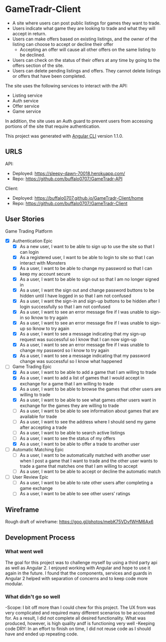 # GameTradr-Client

* A site where users can post public listings for games they want to trade.
* Users indicate what game they are looking to trade and what they will accept in
return.
* Users can make offers based on existing listings, and the owner of the listing
can choose to accept or decline their offer
  * Accepting an offer will cause all other offers on the same listing to be declined.
* Users can check on the status of their offers at any time by going to the offers
section of the site.
* Users can delete pending listings and offers. They cannot delete listings or
offers that have been completed.

The site uses the following services to interact with the API:
* Listing service
* Auth service
* Offer service
* Game service

In addition, the site uses an Auth guard to prevent users from accessing portions
of the site that require authentication.

This project was generated with [Angular CLI](https://github.com/angular/angular-cli) version 1.1.0.

## URLS
API:
* Deployed: https://sleepy-dawn-70018.herokuapp.com/
* Repo: https://github.com/buffalo0707/GameTradr-API

Client:
* Deployed: https://buffalo0707.github.io/GameTradr-Client/home
* Repo: https://github.com/buffalo0707/GameTradr-Client

## User Stories

Game Trading Platform


* [x] Authentication Epic
    * [x] As a new user, I want to be able to sign up to use the site so that I can login
    * [x] As a registered user, I want to be able to login to site so that I can interact with Monsters
    * [x] As a user, I want to be able to change my password so that I can keep my account secure
    * [x] As a user, I want to be able to sign out so that I am no longer signed in
    * [x] As a user, I want the sign out and change password buttons to be hidden until I have logged in so that I am not confused
    * [x] As a user, I want the sign-in and sign-up buttons to be hidden after I login successfully so that I am not confused
    * [x] As a user, I want to see an error message fire if I was unable to sign-in so Iknow to try again
    * [x] As a user, I want to see an error message fire if I was unable to sign-up so Iknow to try again
    * [x] As a user, I want to see a message indicating that my sign-up request was successful so I know that I can now sign-up
    * [x] As a user, I want to see an error message fire if I was unable to change my password so I know to try again
    * [x] As a user, I want to see a message indicating that my password change was successful so I know what happened
* [ ] Game Trading Epic
    * [x] As a user, I want to be able to add a game that I am willing to trade
    * [x] As a user, I want to add a list of games that I would accept in exchange for a game that I am willing to trade
    * [x] As a user, I want to be able to browse the games that other users are willing to trade
    * [x] As a user, I want to be able to see what games other users want in exchange for the games they are willing to trade
    * [ ] As a user, I want to be able to see information about games that are available for trade
    * [ ] As a user, I want to see the address where I should send my game after accepting a trade
    * [ ] As a user, I want to be able to search active listings
    * [ ] As a user, I want to see the status of my offers
    * [x] As a user, I want to be able to offer a trade to another user
* [ ] Automatic Matching Epic
    * [ ] As a user, I want to be automatically matched with another user when I post a game that I want to trade and the other user wants to trade a game that matches one that I am willing to accept
    * [ ] As a user, I want to be able to accept or decline the automatic match
* [ ] User Review Epic
    * [ ] As a user, I want to be able to rate other users after completing a game exchange
    * [ ] As a user, I want to be able to see other users’ ratings

## Wireframe

Rough draft of wireframe:
https://goo.gl/photos/mebK75VDvfWHM6Ax6

## Development Process

### What went well
The goal for this project was to challenge myself by using a third party api
as well as Angular 2. I enjoyed working with Angular and hope to use it again in
the future. I found that the components, services and guards in Angular 2 helped
with separation of concerns and to keep code more modular.

### What didn't go so well
-Scope: I bit off more than I could chew for this project. The UX from was very
complicated and required many different scenarios to be accounted for. As a result,
I did not complete all desired functionality. What was produced, however, is high
quality andf is functioning very well
-Keeping code DRY: In an effort to finish on time, I did not reuse code as I should
have and ended up repeating code.
